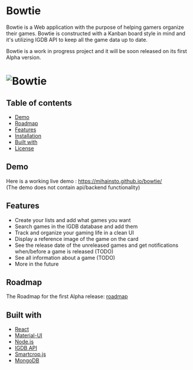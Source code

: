 # Bowtie
Bowtie is a Web application with the purpose of helping gamers organize their games. Bowtie is constructed with a Kanban board style in mind and it's utilizing IGDB API to keep all the game data up to date.  

Bowtie is a work in progress project and it will be soon released on its first Alpha version.

# ![Bowtie](https://i.imgur.com/OIMUDig.png)


## Table of contents

- [Demo](#demo)
- [Roadmap](#roadmap)
- [Features](#features)
- [Installation](#installation)
- [Built with](#builtwith)
- [License](#license)

## Demo
Here is a working live demo :  https://mihainsto.github.io/bowtie/  
(The demo does not contain api/backend functionality)

## Features
- Create your lists and add what games you want
- Search games in the IGDB database and add them
- Track and organize your gaming life in a clean UI
- Display a reference image of the game on the card
- See the release date of the unreleased games and get notifications when/before a game is released (TODO)
- See all information about a game (TODO)
- More in the future

## Roadmap
The Roadmap for the first Alpha release:
[roadmap](https://github.com/mihainsto/bowtie/wiki/Roadmap-for-first-release)

## Built with 

- [React](https://github.com/facebook/react)
- [Material-UI](https://github.com/mui-org/material-ui)
- [Node.js](https://github.com/nodejs/node)
- [IGDB API](https://www.igdb.com/api)
- [Smartcrop.js](https://github.com/jwagner/smartcrop.js/)
- [MongoDB](https://github.com/mongodb/mongo)
